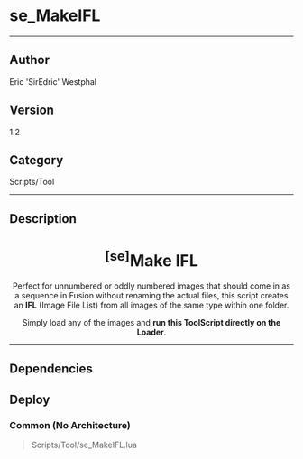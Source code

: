 # se_MakeIFL
___

## Author
Eric 'SirEdric' Westphal

## Version
1.2

## Category
Scripts/Tool

___

## Description
<h1 align="center"><sup>&#91;se&#93;</sup>Make IFL</h1>
	
<p align="center">Perfect for unnumbered or oddly numbered images that should come in as a sequence in Fusion without renaming the actual files, this script creates an <b>IFL</b> (Image File List) from all images of the same type within one folder.</p>

<p align="center">Simply load any of the images and <b>run this ToolScript directly on the Loader</b>.</p>

___

## Dependencies

## Deploy

### Common (No Architecture)

> Scripts/Tool/se_MakeIFL.lua  
